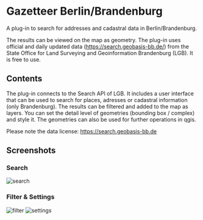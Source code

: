 # Gazetteer Berlin/Brandenburg

A plug-in to search for addresses and cadastral data in Berlin/Brandenburg.

The results can be viewed on the map as geometry. The plug-in uses official and daily updated data (https://search.geobasis-bb.de/) from the State Office for Land Surveying and Geoinformation Brandenburg (LGB). It is free to use.


## Contents

The plug-in connects to the Search API of LGB. It includes a user interface that can be used to search for places, adresses or cadastral information (only Brandenburg). The results can be filtered and added to the map as layers. You can set the detail level of geometries (bounding box / complex) and style it. The geometries can also be used for further operations in qgis.

Please note the data license: https://search.geobasis-bb.de

## Screenshots

### Search
![search](https://user-images.githubusercontent.com/32599063/151977818-5b2e5bd6-ff6e-4b96-a6a5-d2f0d3ff0b9d.PNG)

### Filter & Settings
![filter](https://user-images.githubusercontent.com/32599063/151977824-0810ba9d-a18e-4f49-9172-eb7312e58fdf.PNG)
![settings](https://user-images.githubusercontent.com/32599063/151978677-9bc75ff0-a33b-43c5-bd42-22b3281ab9f9.PNG)
